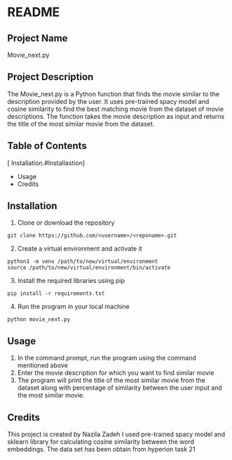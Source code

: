 

# README

## Project Name 
Movie_next.py

## Project Description 
The Movie_next.py is a Python function that finds the movie similar to the description provided by the user. It uses pre-trained spacy model and cosine similarity to find the best matching movie from the dataset of movie descriptions. The function takes the movie description as input and returns the title of the most similar movie from the dataset. 

## Table of Contents
[ Installation.#Installastion]
- Usage
- Credits

## Installation
1. Clone or download the repository
```
git clone https://github.com/<username>/<reponame>.git
```
2. Create a virtual environment and activate it
```
python3 -m venv /path/to/new/virtual/environment
source /path/to/new/virtual/environment/bin/activate
```
3. Install the required libraries using pip
```
pip install -r requirements.txt
```
4. Run the program in your local machine
```
python movie_next.py
```

## Usage
1. In the command prompt, run the program using the command mentioned above
2. Enter the movie description for which you want to find similar movie
3. The program will print the title of the most similar movie from the dataset along with percentage of similarity between the user input and the most similar movie. 

## Credits
This project is created by Nazila Zadeh I used pre-trained spacy model and sklearn library for calculating cosine similarity between the word embeddings.
The data set has been obtain from hyperion task 21
